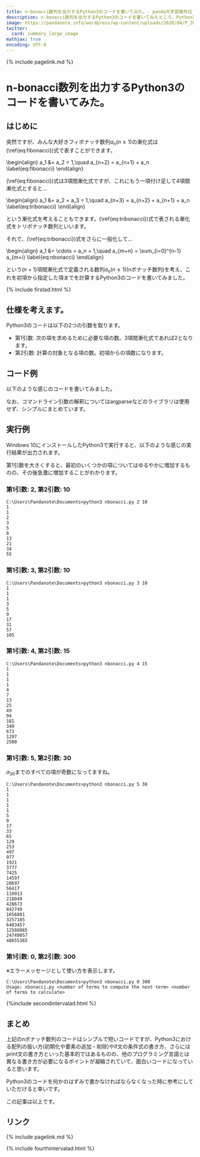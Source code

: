 ```yaml
---
title: n-bonacci数列を出力するPython3のコードを書いてみた。- panda大学習帳外伝
description: n-bonacci数列を出力するPython3のコードを書いてみたところ、Python3のおさらいが捗った件。
image: https://pandanote.info/wordpress/wp-content/uploads/2020/04/P_20200416_185914_vHDR_On_HP-scaled.jpg
twitter:
  card: summary_large_image
mathjax: true
encoding: UTF-8
---
```

{% include pagelink.md %}
# n-bonacci数列を出力するPython3のコードを書いてみた。
## はじめに
突然ですが、みんな大好きフィボナッチ数列${a_n} (n \ge 1)$の漸化式は(\ref{eq:fibonacci})式で表すことができます。

\begin{align}
a_1 &= a_2 = 1,\quad a_{n+2} = a_{n+1} + a_n \label{eq:fibonacci}
\end{align}

(\ref{eq:fibonacci})式は3項間漸化式ですが、これにもう一項付け足して4項間漸化式とすると…

\begin{align}
a_1 &= a_2 = a_3 = 1,\quad a_{n+3} = a_{n+2} + a_{n+1} + a_n \label{eq:tribonacci}
\end{align}

という漸化式を考えることもできます。(\ref{eq:tribonacci})式で表される漸化式をトリボナッチ数列といいます。

それで、(\ref{eq:tribonacci})式をさらに一般化して…

\begin{align}
a_1 &= \cdots = a_n = 1,\quad a_{m+n} = \sum_{i=0}^{n-1} a_{m+i} \label{eq:nbonacci}
\end{align}

という$(n+1)$項間漸化式で定義される数列${a_n} (n \ge 1)$(nボナッチ数列)を考え、これを初項から指定した項までを計算するPython3のコードを書いてみました。

{% include firstad.html %}

## 仕様を考えます。
Python3のコードは以下の2つの引数を取ります。
* 第1引数: 次の項を求めるために必要な項の数。3項間漸化式であれば2となります。
* 第2引数: 計算の対象となる項の数。初項からの項数になります。
## コード例
以下のような感じのコードを書いてみました。

なお、コマンドライン引数の解釈についてはargparseなどのライブラリは使用せず、シンプルにまとめています。
<script src="https://gist.github.com/pandanote-info/8838de42bfe8cef428125cd810c452a1.js"></script>
## 実行例
Windows 10にインストールしたPython3で実行すると、以下のような感じの実行結果が出力されます。

第1引数を大きくすると、最初のいくつかの項についてはゆるやかに増加するものの、その後急激に増加することがわかります。
### 第1引数: 2, 第2引数: 10
```
C:\Users\Pandanote\Documents>python3 nbonacci.py 2 10
1
1
2
3
5
8
13
21
34
55
```
### 第1引数: 3, 第2引数: 10
```
C:\Users\Pandanote\Documents>python3 nbonacci.py 3 10
1
1
1
3
5
9
17
31
57
105
```
### 第1引数: 4, 第2引数: 15
```
C:\Users\Pandanote\Documents>python3 nbonacci.py 4 15
1
1
1
1
4
7
13
25
49
94
181
349
673
1297
2500
```
### 第1引数: 5, 第2引数: 30
$a_{30}$までのすべての項が奇数になってますね。
```
C:\Users\Pandanote\Documents>python3 nbonacci.py 5 30
1
1
1
1
1
5
9
17
33
65
129
253
497
977
1921
3777
7425
14597
28697
56417
110913
218049
428673
842749
1656801
3257185
6403457
12588865
24749057
48655365
```
### 第1引数: 0, 第2引数: 300
※エラーメッセージとして使い方を表示します。
```
C:\Users\Pandanote\Documents>python3 nbonacci.py 0 300
Usage: nbonacci.py <number of terms to compute the next term> <number of terms to calculate>
```

{%include secondintervalad.html %}

## まとめ
上記のnボナッチ数列のコードはシンプルで短いコードですが、Python3における配列の扱い方(初期化や要素の追加・削除)やif文の条件式の書き方、さらにはprint文の書き方といった基本的ではあるものの、他のプログラミング言語とは異なる書き方が必要になるポイントが凝縮されていて、面白いコードになっていると思います。

Python3のコードを何かのはずみで書かなければならなくなった時に参考にしていただけると幸いです。

この記事は以上です。
## リンク
{% include pagelink.md %}

{% include fourthintervalad.html %}

